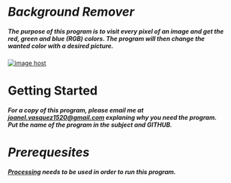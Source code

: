 # _Background Remover_
##### The purpose of this program is to visit every pixel of an image and get the red, green and blue (RGB) colors. The program will then change the wanted color with a desired picture.
<a href="http://imgbox.com/q19euFN6" target="_blank"><img src="https://5-t.imgbox.com/q19euFN6.jpg" alt="image host"/></a>
# Getting Started
##### For a copy of this program, please email me at joanel.vasquez1520@gmail.com explaning why you need the program. Put the name of the program in the subject and GITHUB. 
# _Prerequesites_
##### [Processing](https://processing.org/download/) needs to be used in order to run this program. 
